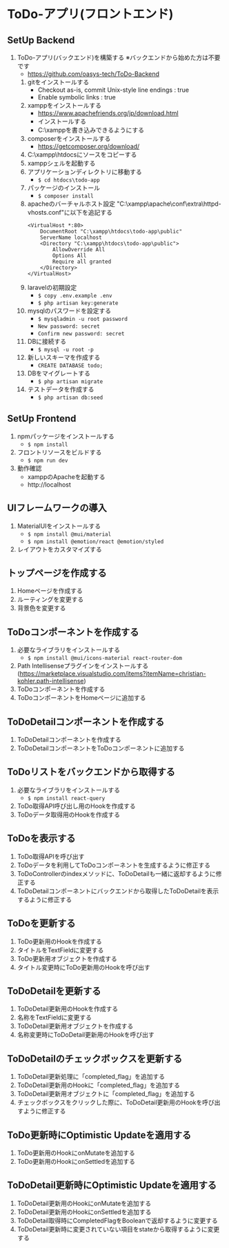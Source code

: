 # ToDo-アプリ(フロントエンド)

## SetUp Backend
1. ToDo-アプリ(バックエンド)を構築する ※バックエンドから始めた方は不要です
    - https://github.com/oasys-tech/ToDo-Backend
    1. gitをインストールする
        * Checkout as-is, commit Unix-style line endings : true
        * Enable symbolic links : true
    1. xamppをインストールする
        * https://www.apachefriends.org/jp/download.html
        * インストールする
        * C:\xamppを書き込みできるようにする
    1. composerをインストールする
        * https://getcomposer.org/download/
    1. C:\xampp\htdocsにソースをコピーする
    1. xamppシェルを起動する
    1. アプリケーションディレクトリに移動する
        * `$ cd htdocs\todo-app`
    1. パッケージのインストール
        * `$ composer install`
    1. apacheのバーチャルホスト設定
        "C:\xampp\apache\conf\extra\httpd-vhosts.conf"に以下を追記する
        ```
        <VirtualHost *:80>
            DocumentRoot "C:\xampp\htdocs\todo-app\public"
            ServerName localhost
            <Directory "C:\xampp\htdocs\todo-app\public">
                AllowOverride All
                Options All
                Require all granted
            </Directory>
        </VirtualHost>
        ```
    1. laravelの初期設定
        * `$ copy .env.example .env`
        * `$ php artisan key:generate`
    1. mysqlのパスワードを設定する
        * `$ mysqladmin -u root password`
        * `New password: secret`
        * `Confirm new password: secret`
    1. DBに接続する
        * `$ mysql -u root -p`
    1. 新しいスキーマを作成する
        * `CREATE DATABASE todo;`
    1. DBをマイグレートする
        * `$ php artisan migrate`
    1. テストデータを作成する
        * `$ php artisan db:seed`

## SetUp Frontend
1. npmパッケージをインストールする
    * `$ npm install`
1. フロントリソースをビルドする
    * `$ npm run dev`
1. 動作確認
    * xamppのApacheを起動する
    * http://localhost

## UIフレームワークの導入
1. MaterialUIをインストールする
    * `$ npm install @mui/material`
    * `$ npm install @emotion/react @emotion/styled`
1. レイアウトをカスタマイズする

## トップページを作成する
1. Homeページを作成する
1. ルーティングを変更する
1. 背景色を変更する

## ToDoコンポーネントを作成する
1. 必要なライブラリをインストールする
    * `$ npm install @mui/icons-material react-router-dom`
1. Path Intellisenseプラグインをインストールする(https://marketplace.visualstudio.com/items?itemName=christian-kohler.path-intellisense)
1. ToDoコンポーネントを作成する
1. ToDoコンポーネントをHomeページに追加する

## ToDoDetailコンポーネントを作成する
1. ToDoDetailコンポーネントを作成する
1. ToDoDetailコンポーネントをToDoコンポーネントに追加する

## ToDoリストをバックエンドから取得する
1. 必要なライブラリをインストールする
    * `$ npm install react-query`
1. ToDo取得API呼び出し用のHookを作成する
1. ToDoデータ取得用のHookを作成する

## ToDoを表示する
1. ToDo取得APIを呼び出す
1. ToDoデータを利用してToDoコンポーネントを生成するように修正する
1. ToDoControllerのindexメソッドに、ToDoDetailも一緒に返却するように修正する
1. ToDoDetailコンポーネントにバックエンドから取得したToDoDetailを表示するように修正する

## ToDoを更新する
1. ToDo更新用のHookを作成する
1. タイトルをTextFieldに変更する
1. ToDo更新用オブジェクトを作成する
1. タイトル変更時にToDo更新用のHookを呼び出す

## ToDoDetailを更新する
1. ToDoDetail更新用のHookを作成する
1. 名称をTextFieldに変更する
1. ToDoDetail更新用オブジェクトを作成する
1. 名称変更時にToDoDetail更新用のHookを呼び出す

## ToDoDetailのチェックボックスを更新する
1. ToDoDetail更新処理に「completed_flag」を追加する
1. ToDoDetail更新用のHookに「completed_flag」を追加する
1. ToDoDetail更新用オブジェクトに「completed_flag」を追加する
1. チェックボックスをクリックした際に、ToDoDetail更新用のHookを呼び出すように修正する

## ToDo更新時にOptimistic Updateを適用する
1. ToDo更新用のHookにonMutateを追加する
1. ToDo更新用のHookにonSettledを追加する

## ToDoDetail更新時にOptimistic Updateを適用する
1. ToDoDetail更新用のHookにonMutateを追加する
1. ToDoDetail更新用のHookにonSettledを追加する
1. ToDoDetail取得時にCompletedFlagをBooleanで返却するように変更する
1. ToDoDetail更新時に変更されていない項目をstateから取得するように変更する
